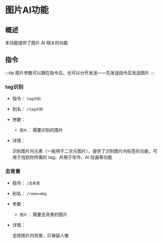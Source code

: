 # 图片AI功能

## 概述

本功能提供了图片 AI 相关的功能

## 指令

:::tip
图片参数可以跟在指令后，也可以分开发送——先发送指令后发送图片
:::

### tag识别

- 指令： `tag识别`
- 别名： `/tag识别`

- 参数：

  - `图片`： 需要识别的图片

- 详情：

  识别图片内元素（一般用于二次元图片），提供了识别图片内标签的功能，可用于找到你所需的 tag，并用于写作、AI 绘画等功能

### 去背景

- 指令： `/去背景`
- 别名： `/removebg`


- 参数：

  - `图片`： 需要去背景的图片

- 详情：

  去除图片内背景，只保留人像
